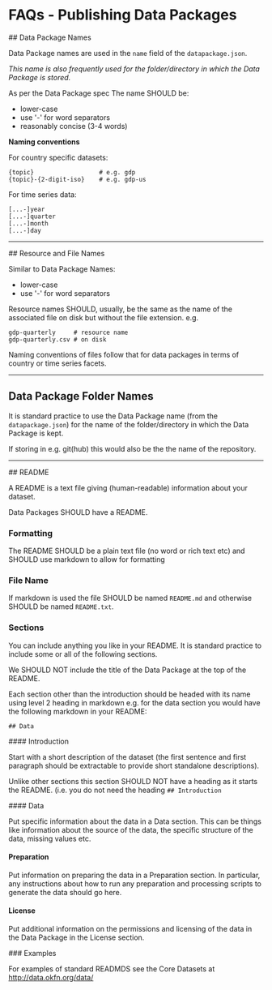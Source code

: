# FAQs - Publishing Data Packages

## Data Package Names

Data Package names are used in the `name` field of the `datapackage.json`.

*This name is also frequently used for the folder/directory in which the Data
Package is stored.*

As per the Data Package spec The name SHOULD be:

* lower-case
* use '-' for word separators
* reasonably concise (3-4 words)

**Naming conventions**

For country specific datasets:

```
{topic}                  # e.g. gdp
{topic}-{2-digit-iso}    # e.g. gdp-us 
```

For time series data:

```
[...-]year
[...-]quarter
[...-]month
[...-]day
```

---

## Resource and File Names

Similar to Data Package Names:

* lower-case
* use '-' for word separators

Resource names SHOULD, usually, be the same as the name of the associated file
on disk but without the file extension. e.g.

```
gdp-quarterly     # resource name
gdp-quarterly.csv # on disk
```

Naming conventions of files follow that for data packages in terms of country
or time series facets.

----


## Data Package Folder Names

It is standard practice to use the Data Package name (from the
`datapackage.json`) for the name of the folder/directory in which the Data
Package is kept.

If storing in e.g. git(hub) this would also be the the name of the repository.

----


## README

A README is a text file giving (human-readable) information about your dataset.

Data Packages SHOULD have a README.

### Formatting

The README SHOULD be a plain text file (no word or rich text etc) and SHOULD use markdown to allow for formatting

### File Name

If markdown is used the file SHOULD be named `README.md` and otherwise SHOULD be named
`README.txt`.

### Sections

You can include anything you like in your README. It is standard practice to
include some or all of the following sections.

We SHOULD NOT include the title of the Data Package at the top of the README.

Each section other than the introduction should be headed with its name using
level 2 heading in markdown e.g. for the data section you would have the
following markdown in your README:

```
## Data
```

#### Introduction

Start with a short description of the dataset (the first sentence and first
paragraph should be extractable to provide short standalone descriptions).

Unlike other sections this section SHOULD NOT have a heading as it starts the README. (i.e. you do not
need the heading `## Introduction` 

#### Data

Put specific information about the data in a Data section. This can be things
like information about the source of the data, the specific structure of the
data, missing values etc.

#### Preparation

Put information on preparing the data in a Preparation section. In particular,
any instructions about how to run any preparation and processing scripts to
generate the data should go here.

#### License

Put additional information on the permissions and licensing of the data in the
Data Package in the License section.

### Examples

For examples of standard READMDS see the Core Datasets at
http://data.okfn.org/data/

